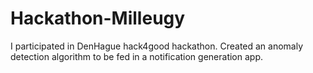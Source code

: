 # Hackathon-Milleugy
I participated in DenHague hack4good hackathon. Created an anomaly detection algorithm to be fed in a notification generation app.
